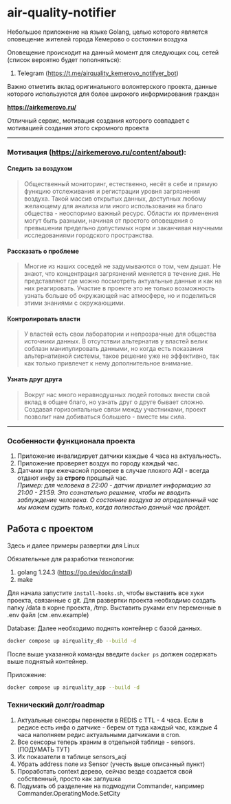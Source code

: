 # air-quality-notifier

Небольшое приложение на языке Golang, целью которого является оповещение жителей города Кемерово о состоянии воздуха

Оповещение происходит на данный момент для следующих соц. сетей (список вероятно будет пополняться):
1. Telegram (https://t.me/airquality_kemerovo_notifyer_bot)

Важно отметить вклад оригинального волонтерского проекта, данные которого используются для более широкого информирования граждан

**https://airkemerovo.ru/**

Отличный сервис, мотивация создания которого совпадает с мотивацией создания этого скромного проекта

---

### Мотивация (https://airkemerovo.ru/content/about):

#### Следить за воздухом
> Общественный мониторинг, естественно, несёт в себе и прямую функцию отслеживания и регистрации уровня загрязнения воздуха. Такой массив открытых данных, доступных любому желающему для анализа или иного использования на благо общества - неоспоримо важный ресурс. 
> Области их применения могут быть разными, начиная от простого оповещения о превышении предельно допустимых норм и заканчивая научными исследованиями городского пространства.

#### Рассказать о проблеме 
> Многие из наших соседей не задумываются о том, чем дышат. Не знают, что концентрация загрязнений меняется в течение дня. Не представляют где можно посмотреть актуальные данные и как на них реагировать. 
> Участие в проекте это не только возможность узнать больше об окружающей нас атмосфере, но и поделиться этими знаниями с окружающими.

#### Контролировать власти 
> У властей есть свои лаборатории и непрозрачные для общества источники данных. В отсутствии альтернатив у властей велик соблазн манипулировать данными, но когда есть показания альтернативной системы, такое решение уже не эффективно, так как только привлечет к нему дополнительное внимание.

#### Узнать друг друга 
> Вокруг нас много неравнодушных людей готовых внести свой вклад в общее благо, но узнать друг о друге бывает сложно. Создавая горизонтальные связи между участниками, проект позволит нам добиваться большего - вместе мы сила.
---

### Особенности функционала проекта
1. Приложение инвалидирует датчики каждые 4 часа на актуальность.
2. Приложение проверяет воздух по городу каждый час.
3. Датчики при ежечасной проверке в случае плохого AQI - всегда отдают инфу за **строго** прошлый час.<br>
   _Пример: для человека в 22:00 - датчик пришлет информацию за 21:00 - 21:59. Это сознательно решение, чтобы не вводить заблуждение человека. О состояние воздуха за определенный час мы можем судить только, когда полностью данный час пройдет._

## Работа с проектом
Здесь и далее примеры развертки для Linux

Обязательные для разработки технологии:
1. golang 1.24.3 (https://go.dev/doc/install) 
2. make

Для начала запустите `install-hooks.sh`, чтобы выставить все хуки проекта, связанные с git.
Для развертки проекта необходимо создать папку /data в корне проекта, /tmp.
Выставить руками env переменные в .env файл (см .env.example)

Database:
Далее необходимо поднять контейнер с базой данных. 
```sh
docker compose up airquality_db --build -d
```
После выше указанной команды введите `docker ps` должен содержать выше поднятый контейнер.

Приложение:
```sh
docker compose up airquality_app --build -d
```

### Технический долг/roadmap
1. Актуальные сенсоры перенести в REDIS с TTL - 4 часа. Если в редисе есть инфа о датчике - берем от туда каждый час, каждые 4 часа наполняем редис актуальными датчиками в cron.
2. Все сенсоры теперь храним в отдельной таблице - sensors. (ПОДУМАТЬ ТУТ)
3. Их показатели в таблице sensors_aqi
4. Убрать address поле из Sensor (учесть выше описанный пункт)
5. Проработать context дерево, сейчас везде создается свой собственный, просто как заглушка
6. Подумать об разделение на подмодули Commander, например Commander.OperatingMode.SetCity
